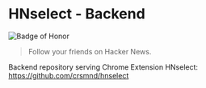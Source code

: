# HNselect - Backend
![Badge of Honor](https://img.shields.io/badge/Built%20at-Fullstack-green.svg?style=flat-square)
> Follow your friends on Hacker News. 

Backend repository serving Chrome Extension HNselect: https://github.com/crsmnd/hnselect
